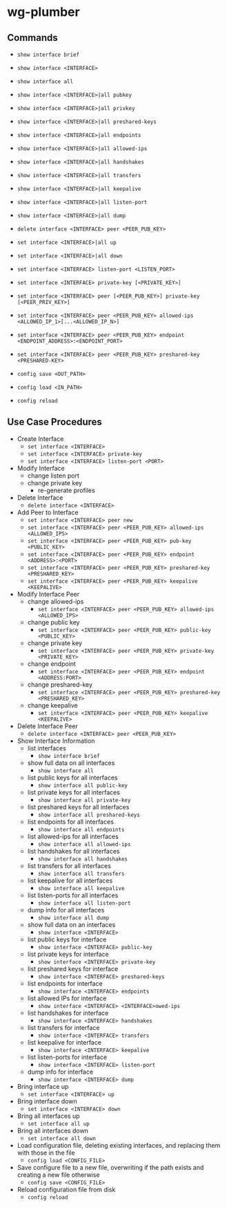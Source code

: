 # wg-plumber

## Commands

* `show interface brief`

* `show interface <INTERFACE>`

* `show interface all`

* `show interface <INTERFACE>|all pubkey`

* `show interface <INTERFACE>|all privkey`

* `show interface <INTERFACE>|all preshared-keys`

* `show interface <INTERFACE>|all endpoints`

* `show interface <INTERFACE>|all allowed-ips`

* `show interface <INTERFACE>|all handshakes`

* `show interface <INTERFACE>|all transfers`

* `show interface <INTERFACE>|all keepalive`

* `show interface <INTERFACE>|all listen-port`

* `show interface <INTERFACE>|all dump`

* `delete interface <INTERFACE> peer <PEER_PUB_KEY>`

* `set interface <INTERFACE>|all up`

* `set interface <INTERFACE>|all down`

* `set interface <INTERFACE> listen-port <LISTEN_PORT>`

* `set interface <INTERFACE> private-key [<PRIVATE_KEY>]`

* `set interface <INTERFACE> peer [<PEER_PUB_KEY>] private-key [<PEER_PRIV_KEY>]`

* `set interface <INTERFACE> peer <PEER_PUB_KEY> allowed-ips <ALLOWED_IP_1>[...<ALLOWED_IP_N>]`

* `set interface <INTERFACE> peer <PEER_PUB_KEY> endpoint <ENDPOINT_ADDRESS>:<ENDPOINT_PORT>`

* `set interface <INTERFACE> peer <PEER_PUB_KEY> preshared-key <PRESHARED-KEY>`

* `config save <OUT_PATH>`

* `config load <IN_PATH>`

* `config reload`



## Use Case Procedures

* Create Interface
  * `set interface <INTERFACE>`
  * `set interface <INTERFACE> private-key`
  * `set interface <INTERFACE> listen-port <PORT>`
* Modify Interface
  * change listen port
  * change private key
    * re-generate profiles
* Delete Interface
  * `delete interface <INTERFACE>`
* Add Peer to Interface
  * `set interface <INTERFACE> peer new`
  * `set interface <INTERFACE> peer <PEER_PUB_KEY> allowed-ips <ALLOWED_IPS>`
  * `set interface <INTERFACE> peer <PEER_PUB_KEY> pub-key <PUBLIC_KEY>`
  * `set interface <INTERFACE> peer <PEER_PUB_KEY> endpoint <ADDRESS>:<PORT>`
  * `set interface <INTERFACE> peer <PEER_PUB_KEY> preshared-key <PRESHARED_KEY>`
  * `set interface <INTERFACE> peer <PEER_PUB_KEY> keepalive <KEEPALIVE>`
* Modify Interface Peer
  * change allowed-ips
    * `set interface <INTERFACE> peer <PEER_PUB_KEY> allowed-ips <ALLOWED_IPS>`
  * change public key
    * `set interface <INTERFACE> peer <PEER_PUB_KEY> public-key <PUBLIC_KEY>`
  * change private key
    * `set interface <INTERFACE> peer <PEER_PUB_KEY> private-key <PRIVATE_KEY>`
  * change endpoint
    * `set interface <INTERFACE> peer <PEER_PUB_KEY> endpoint <ADDRESS:PORT>`
  * change preshared-key
    * `set interface <INTERFACE> peer <PEER_PUB_KEY> preshared-key <PRESHARED_KEY>`
  * change keepalive
    * `set interface <INTERFACE> peer <PEER_PUB_KEY> keepalive <KEEPALIVE>`
* Delete Interface Peer
  * `delete interface <INTERFACE> peer <PEER_PUB_KEY>`
* Show Interface Information
  * list interfaces
    * `show interface brief`
  * show full data on all interfaces
    * `show interface all`
  * list public keys for all interfaces
    * `show interface all public-key`
  * list private keys for all interfaces
    * `show interface all private-key`
  * list preshared keys for all interfaces
    * `show interface all preshared-keys`
  * list endpoints for all interfaces
    * `show interface all endpoints`
  * list allowed-ips for all interfaces
    * `show interface all allowed-ips`
  * list handshakes for all interfaces
    * `show interface all handshakes`
  * list transfers for all interfaces
    * `show interface all transfers`
  * list keepalive for all interfaces
    * `show interface all keepalive`
  * list listen-ports for all interfaces
    * `show interface all listen-port`
  * dump info for all interfaces
    * `show interface all dump`
  * show full data on an interfaces
    * `show interface <INTERFACE>`
  * list public keys for interface
    * `show interface <INTERFACE> public-key`
  * list private keys for interface
    * `show interface <INTERFACE> private-key`
  * list preshared keys for interface
    * `show interface <INTERFACE> preshared-keys`
  * list endpoints for interface
    * `show interface <INTERFACE> endpoints`
  * list allowed IPs for interface
    * `show interface <INTERFACE> <INTERFACE>owed-ips`
  * list handshakes for interface
    * `show interface <INTERFACE> handshakes`
  * list transfers for interface
    * `show interface <INTERFACE> transfers`
  * list keepalive for interface
    * `show interface <INTERFACE> keepalive`
  * list listen-ports for interface
    * `show interface <INTERFACE> listen-port`
  * dump info for interface
    * `show interface <INTERFACE> dump`
* Bring interface up
  * `set interface <INTERFACE> up`
* Bring interface down
  * `set interface <INTERFACE> down`
* Bring all interfaces up
  * `set interface all up`
* Bring all interfaces down
  * `set interface all down`
* Load configuration file, deleting existing interfaces, and replacing them with those in the file
  * `config load <CONFIG_FILE>`
* Save configure file to a new file, overwriting if the path exists and creating a new file otherwise
  * `config save <CONFIG_FILE>`
* Reload configuration file from disk
  * `config reload`